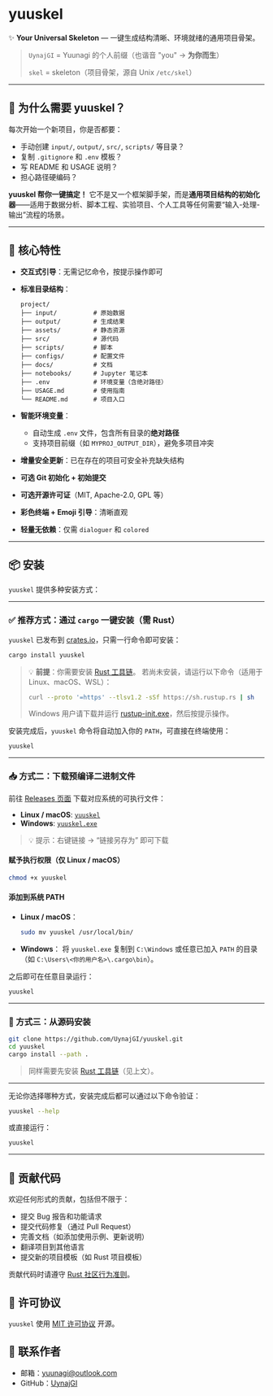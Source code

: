 # yuuskel

✨ **Your Universal Skeleton** — 一键生成结构清晰、环境就绪的通用项目骨架。

> `UynajGI` = Yuunagi 的个人前缀（也谐音 "you" → **为你而生**）
>
> `skel` = skeleton（项目骨架，源自 Unix `/etc/skel`）

---

## 🚀 为什么需要 yuuskel？

每次开始一个新项目，你是否都要：

- 手动创建 `input/`, `output/`, `src/`, `scripts/` 等目录？
- 复制 `.gitignore` 和 `.env` 模板？
- 写 README 和 USAGE 说明？
- 担心路径硬编码？

**yuuskel 帮你一键搞定！**
它不是又一个框架脚手架，而是**通用项目结构的初始化器**——适用于数据分析、脚本工程、实验项目、个人工具等任何需要“输入-处理-输出”流程的场景。

---

## 🌟 核心特性

- **交互式引导**：无需记忆命令，按提示操作即可
- **标准目录结构**：

  ```plaintext
  project/
  ├── input/          # 原始数据
  ├── output/         # 生成结果
  ├── assets/         # 静态资源
  ├── src/            # 源代码
  ├── scripts/        # 脚本
  ├── configs/        # 配置文件
  ├── docs/           # 文档
  ├── notebooks/      # Jupyter 笔记本
  ├── .env            # 环境变量（含绝对路径）
  ├── USAGE.md        # 使用指南
  └── README.md       # 项目入口
  ```

- **智能环境变量**：
  - 自动生成 `.env` 文件，包含所有目录的**绝对路径**
  - 支持项目前缀（如 `MYPROJ_OUTPUT_DIR`），避免多项目冲突
- **增量安全更新**：已在存在的项目可安全补充缺失结构
- **可选 Git 初始化 + 初始提交**
- **可选开源许可证**（MIT, Apache-2.0, GPL 等）
- **彩色终端 + Emoji 引导**：清晰直观
- **轻量无依赖**：仅需 `dialoguer` 和 `colored`

---

## 📦 安装

`yuuskel` 提供多种安装方式：

---

### ✅ 推荐方式：通过 `cargo` 一键安装（需 Rust）

`yuuskel` 已发布到 [crates.io](https://crates.io/crates/yuuskel)，只需一行命令即可安装：

```bash
cargo install yuuskel
```

> 💡 **前提**：你需要安装 [Rust 工具链](https://rustup.rs/)。
> 若尚未安装，请运行以下命令（适用于 Linux、macOS、WSL）：
>
> ```bash
> curl --proto '=https' --tlsv1.2 -sSf https://sh.rustup.rs | sh
> ```
>
> Windows 用户请下载并运行 [rustup-init.exe](https://win.rustup.rs/)，然后按提示操作。

安装完成后，`yuuskel` 命令将自动加入你的 `PATH`，可直接在终端使用：

```bash
yuuskel
```

---

### 📥 方式二：下载预编译二进制文件

前往 [Releases 页面](https://github.com/UynajGI/yuuskel/releases) 下载对应系统的可执行文件：

- **Linux / macOS**: [`yuuskel`](https://github.com/UynajGI/yuuskel/releases/latest/download/yuuskel)
- **Windows**: [`yuuskel.exe`](https://github.com/UynajGI/yuuskel/releases/latest/download/yuuskel.exe)

> 💡 提示：右键链接 → “链接另存为” 即可下载

#### 赋予执行权限（仅 Linux / macOS）

```bash
chmod +x yuuskel
```

#### 添加到系统 PATH

- **Linux / macOS**：
  ```bash
  sudo mv yuuskel /usr/local/bin/
  ```

- **Windows**：
  将 `yuuskel.exe` 复制到 `C:\Windows` 或任意已加入 `PATH` 的目录（如 `C:\Users\<你的用户名>\.cargo\bin`）。

之后即可在任意目录运行：

```bash
yuuskel
```

---

### 🔧 方式三：从源码安装

```bash
git clone https://github.com/UynajGI/yuuskel.git
cd yuuskel
cargo install --path .
```

> 同样需要先安装 [Rust 工具链](https://rustup.rs/)（见上文）。

---

无论你选择哪种方式，安装完成后都可以通过以下命令验证：

```bash
yuuskel --help
```

或直接运行：

```bash
yuuskel
```

---

## 🔧 贡献代码

欢迎任何形式的贡献，包括但不限于：

- 提交 Bug 报告和功能请求
- 提交代码修复（通过 Pull Request）
- 完善文档（如添加使用示例、更新说明）
- 翻译项目到其他语言
- 提交新的项目模板（如 Rust 项目模板）

贡献代码时请遵守 [Rust 社区行为准则](https://www.rust-lang.org/policies/code-of-conduct)。

## 📝 许可协议

`yuuskel` 使用 [MIT 许可协议](https://github.com/UynajGI/yuuskel/main/License) 开源。

## 🤝 联系作者

- 邮箱：[yuunagi@outlook.com](mailto:yuunagi@outlook.com)
- GitHub：[UynajGI](https://github.com/UynajGI)
